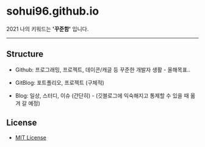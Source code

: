 # sohui96.github.io
2021 나의 키워드는 **'꾸준함'** 입니다.

---
## Structure

- Github: 프로그래밍, 프로젝트, 데이콘/캐글 등 꾸준한 개발자 생활 - 올해목표..

- GitBlog: 포트폴리오, 프로젝트 (구체적)

- Blog: 일상, 스터디, 이슈 (간단히) -
(깃블로그에 익숙해지고 통제할 수 있을 때 옮겨 갈 예정)

## License
- [MIT License](https://opensource.org/licenses/MIT)